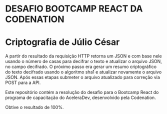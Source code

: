 # DESAFIO BOOTCAMP REACT DA CODENATION

# Criptografia de Júlio César

A partir do resultado da requisição HTTP retorna um JSON e com base nele usando o número de casas para decifrar o texto e atualizar o arquivo JSON, no campo decifrado. O próximo passo era gerar um resumo criptográfico do texto decifrado usando o algoritmo sha1 e atualizar novamente o arquivo JSON. Após essas etapas submeter o arquivo atualizado para correção via POST para a API.

Este repositório contém a resolução do desafio para o Bootcamp React do programa de capacitação do AceleraDev, desenvolvido pela Codenation. 

Obtive o resultado de 100%.